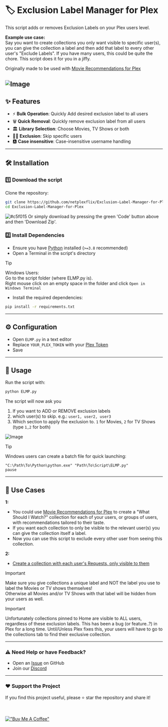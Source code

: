 # 🏷️ Exclusion Label Manager for Plex

This script adds or removes Exclusion Labels on your Plex users level.

**Example use case:**</br>
Say you want to create collections you only want visible to specific user(s), you can give the collection a label and then add that label to every other user's "Exclude Labels".
If you have many users, this could be quite the chore. This script does it for you in a jiffy.

Originally made to be used with [Movie Recommendations for Plex](https://github.com/netplexflix/Movie-Recommendations-for-Plex)

![Image](https://github.com/user-attachments/assets/727de427-e19a-4a23-bf57-1d09800a8656)
---

## ✨ Features
- ⚡ **Bulk Operation**: Quickly Add desired exclusion label to all users
- 🗑️ **Quick Removal**: Quickly remove exclusion label from all users
- 🏛️ **Library Selection**: Choose Movies, TV Shows or both
- 🙅🏻 **Exclusion**: Skip specific users
- 🅰️ **Case insensitive**: Case-insensitive username handling

---

## 🛠️ Installation

### 1️⃣ Download the script
Clone the repository:
```sh
git clone https://github.com/netplexflix/Exclusion-Label-Manager-for-Plex.git
cd Exclusion-Label-Manager-for-Plex
```

![#c5f015](https://placehold.co/15x15/c5f015/c5f015.png) Or simply download by pressing the green 'Code' button above and then 'Download Zip'.

### 2️⃣ Install Dependencies
- Ensure you have [Python](https://www.python.org/downloads/) installed (`>=3.8` recommended)
- Open a Terminal in the script's directory
>[!TIP]
>Windows Users: <br/>
>Go to the script folder (where ELMP.py is).</br>
>Right mouse click on an empty space in the folder and click `Open in Windows Terminal`
- Install the required dependencies:
```sh
pip install -r requirements.txt
```

---

## ⚙️ Configuration
- Open `ELMP.py` in a text editor
- Replace `YOUR_PLEX_TOKEN` with your [Plex Token](https://support.plex.tv/articles/204059436-finding-an-authentication-token-x-plex-token/)
- Save

---

## 🚀 Usage

Run the script with:
```sh
python ELMP.py
```

The script will now ask you
1. If you want to ADD or REMOVE exclusion labels
2. which user(s) to skip. e.g.: `user1, user2, user3`
3. Which section to apply the exclusion to. `1` for Movies, `2` for TV Shows (type `1,2` for both)
   
![Image](https://github.com/user-attachments/assets/6361b894-d0eb-4efa-986e-fdd4bd99bffd)

> [!TIP]
> Windows users can create a batch file for quick launching:
> ```batch
> "C:\Path\To\Python\python.exe" "Path\To\Script\ELMP.py"
> pause
> ```

---

## 🍿 Use Cases
**1:**
- You could use [Movie Recommendations for Plex](https://github.com/netplexflix/Movie-Recommendations-for-Plex) to create a "What Should I Watch?" collection for each of your users, or groups of users, with recommendations tailored to their taste.
- If you want each collection to only be visible to the relevant user(s) you can give the collection itself a label.
- Now you can use this script to exclude every other user from seeing this collection.

**2:**
- [Create a collection with each user's Requests, only visible to them](https://www.reddit.com/r/PleX/comments/12g1aoe/howto_create_a_collection_of_your_users_request)
  
> [!IMPORTANT]
> Make sure you give collections a unique label and NOT the label you use to label the Movies or TV shows themselves!</br>
> Otherwise all Movies and/or TV Shows with that label will be hidden from your users as well. 

> [!IMPORTANT]
> Unfortunately collections pinned to Home are visible to ALL users, regardless of these exclusion labels.
> This has been a bug (or feature..?) in Plex for a long time.
> Until/Unless Plex fixes this, your users will have to go to the collections tab to find their exclusive collection.




---

### ⚠️ Need Help or have Feedback?
- Open an [Issue](https://github.com/netplexflix/Exclusion-Label-Manager-for-Plex/issues) on GitHub
- Join our [Discord](https://discord.gg/VBNUJd7tx3)

---

### ❤️ Support the Project
If you find this project useful, please ⭐ star the repository and share it!

<br/>

[!["Buy Me A Coffee"](https://www.buymeacoffee.com/assets/img/custom_images/orange_img.png)](https://www.buymeacoffee.com/neekokeen)
